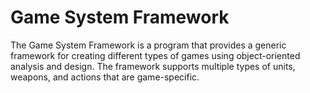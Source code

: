 # Game System Framework
The Game System Framework is a program that provides a generic framework for creating different types of games using object-oriented analysis and design. The framework supports multiple types of units, weapons, and actions that are game-specific.
